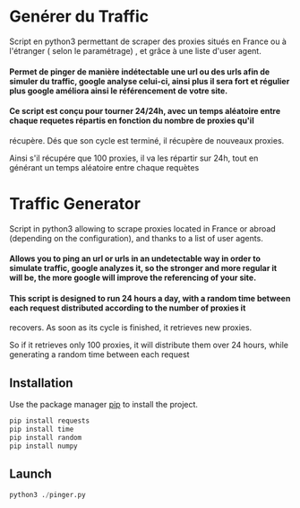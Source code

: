 # Genérer du Traffic

Script en  python3 permettant de scraper des proxies situés en France ou à l'étranger ( selon le paramétrage) , et grâce à une liste d'user agent.

#### Permet de pinger de manière indétectable une url ou des urls afin de simuler du traffic, google analyse celui-ci, ainsi plus il sera fort et régulier plus google améliora ainsi le référencement de votre site.

#### Ce script est conçu pour tourner 24/24h, avec un temps aléatoire entre chaque requetes répartis en fonction du nombre de proxies qu'il
récupère. Dés que son cycle est terminé, il récupère de nouveaux proxies.

Ainsi s'il récupére que 100 proxies, il va les répartir sur 24h, tout en générant un temps aléatoire entre chaque requètes

#  Traffic Generator

Script in python3 allowing to scrape proxies located in France or abroad (depending on the configuration), and thanks to a list of user agents.

#### Allows you to ping an url or urls in an undetectable way in order to simulate traffic, google analyzes it, so the stronger and more regular it will be, the more google will improve the referencing of your site.

#### This script is designed to run 24 hours a day, with a random time between each request distributed according to the number of proxies it
recovers. As soon as its cycle is finished, it retrieves new proxies.

So if it retrieves only 100 proxies, it will distribute them over 24 hours, while generating a random time between each request

## Installation

Use the package manager [pip](https://pip.pypa.io/en/stable/) to install the project.

```bash
pip install requests
pip install time
pip install random
pip install numpy
```

## Launch

```python
python3 ./pinger.py
```
